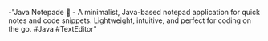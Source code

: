 <p>-"Java Notepade 📝 - A minimalist, Java-based notepad application for quick notes and code snippets. Lightweight, intuitive, and perfect for coding on the go. #Java #TextEditor"
<p/>
